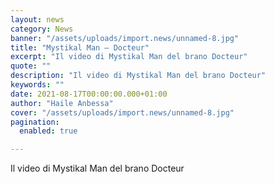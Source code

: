 ```yaml
---
layout: news
category: News
banner: "/assets/uploads/import.news/unnamed-8.jpg"
title: "Mystikal Man – Docteur"
excerpt: "Il video di Mystikal Man del brano Docteur"
quote: ""
description: "Il video di Mystikal Man del brano Docteur"
keywords: ""
date: 2021-08-17T00:00:00.000+01:00
author: "Haile Anbessa"
cover: "/assets/uploads/import.news/unnamed-8.jpg"
pagination:
  enabled: true

---
```


Il video di Mystikal Man del brano Docteur
